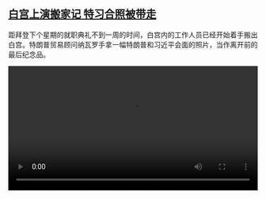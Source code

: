 <!--1610718850000-->
[白宫上演搬家记  特习合照被带走](https://www.dw.com/zh/%E7%99%BD%E5%AE%AB%E4%B8%8A%E6%BC%94%E6%90%AC%E5%AE%B6%E8%AE%B0%20%20%E7%89%B9%E4%B9%A0%E5%90%88%E7%85%A7%E8%A2%AB%E5%B8%A6%E8%B5%B0/a-56237583)
------

<p>距拜登下个星期的就职典礼不到一周的时间，白宫内的工作人员已经开始着手搬出白宫。特朗普贸易顾问纳瓦罗手拿一幅特朗普和习近平会面的照片，当作离开前的最后纪念品。</small></p><video src="https://tvdownloaddw-a.akamaihd.net/dwtv_video/flv/vdt_zh/2021/bchi210115_001_acf40bchi_210115_whitehouse_sd_sor.mp4" controls style="width:100%"></video>
